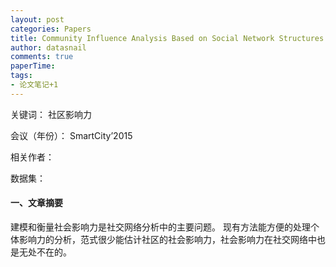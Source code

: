 ```yaml
---
layout: post
categories: Papers
title: Community Influence Analysis Based on Social Network Structures
author: datasnail
comments: true
paperTime:
tags:
- 论文笔记+1
---
```


关键词： 社区影响力

会议（年份）： SmartCity’2015

相关作者：

数据集：

#### **一、文章摘要**

建模和衡量社会影响力是社交网络分析中的主要问题。
现有方法能方便的处理个体影响力的分析，范式很少能估计社区的社会影响力，社会影响力在社交网络中也是无处不在的。
